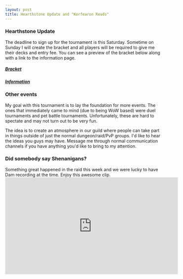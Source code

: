 ```yaml
---
layout: post
title: Hearthstone Update and "Korfearon Reads"
---
```

<h3>Hearthstone Update</h3>
The deadline to sign up for the tournament is this Saturday. Sometime on Sunday I will create the bracket and all players will be required to give me their decks and entry fee. You can see a preview of the bracket below along with a link to the information page.

<a href="https://docs.google.com/spreadsheets/d/1Xg3tQcwbS8lncubp_L10jyisvtPaglmy5TAV-961fWs/edit#gid=988591516"><h5>Bracket</h5></a>
<a href="/hearthstone/"><h5>Information</h5></a>

<h3>Other events</h3>
My goal with this tournament is to lay the foundation for more events. The ones that immediately came to mind (due to being WoW based) were duel tournaments and pet battle tournaments. Unfortunately, these are hard to spectate and may not turn out to be very fun. 

The idea is to create an atmosphere in our guild where people can take part in things outside of just the normal dungeon/raid/PvP groups. I'd like to hear the ideas you guys may have. Message me through normal communication channels if you have anything you'd like to bring to my attention.

<h3>Did somebody say Shenanigans?</h3>
Something great happened in the raid this week and we were lucky to have Dam recording at the time. Enjoy this awesome clip.

<div class="embed-responsive embed-responsive-16by9">
<iframe 
    src="http://player.twitch.tv/?video=v33862701" 
    height="315" 
    width="560" 
    frameborder="0" 
    scrolling="no" 
    allowfullscreen
    autoplay=false>
</iframe>
</div>


